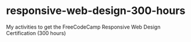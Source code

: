# responsive-web-design-300-hours
My activities to get the FreeCodeCamp Responsive Web Design Certification (300 hours)
